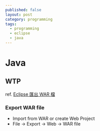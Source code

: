 ```yaml
---
published: false
layout: post
category: programming
tags: 
  - programming
  - eclipse
  - java
---
```


# Java

## WTP
ref. [Eclipse 匯出 WAR 檔](http://rojerchen.blogspot.tw/2013/02/exporting-web-archive-war-files-in.html)

### Export WAR file
* Import from WAR or create Web Project
* File -> Export -> Web -> WAR file